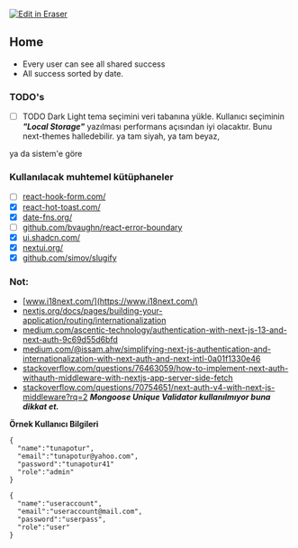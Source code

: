 <p><a target="_blank" href="https://app.eraser.io/workspace/IVbPmpCZBjEFu4zPnMIk" id="edit-in-eraser-github-link"><img alt="Edit in Eraser" src="https://firebasestorage.googleapis.com/v0/b/second-petal-295822.appspot.com/o/images%2Fgithub%2FOpen%20in%20Eraser.svg?alt=media&amp;token=968381c8-a7e7-472a-8ed6-4a6626da5501"></a></p>

## Home
- Every user can see all shared success
- All success sorted by date.
### TODO's
- [ ] TODO Dark Light tema seçimini veri tabanına yükle.
Kullanıcı seçiminin _**"Local Storage"**_ yazılması performans açısından iyi olacaktır.
Bunu next-themes halledebilir.
ya tam siyah,
ya tam beyaz,

ya da sistem'e göre

### Kullanılacak muhtemel kütüphaneler
- [ ] [﻿react-hook-form.com/](https://react-hook-form.com/)  
- [x] [﻿react-hot-toast.com/](https://react-hot-toast.com/)  
- [x] [﻿date-fns.org/](https://date-fns.org/)  
- [ ] [﻿github.com/bvaughn/react-error-boundary](https://github.com/bvaughn/react-error-boundary)  
- [x] [﻿ui.shadcn.com/](https://ui.shadcn.com/)  
- [x] [﻿nextui.org/](https://nextui.org/)  
- [x] [﻿github.com/simov/slugify](https://github.com/simov/slugify) 
### Not:
- [﻿www.i18next.com/](https://www.i18next.com/)  
- [﻿nextjs.org/docs/pages/building-your-application/routing/internationalization](https://nextjs.org/docs/pages/building-your-application/routing/internationalization) 
- [﻿medium.com/ascentic-technology/authentication-with-next-js-13-and-next-auth-9c69d55d6bfd](https://medium.com/ascentic-technology/authentication-with-next-js-13-and-next-auth-9c69d55d6bfd) 
- [﻿medium.com/@issam.ahw/simplifying-next-js-authentication-and-internationalization-with-next-auth-and-next-intl-0a01f1330e46](https://medium.com/@issam.ahw/simplifying-next-js-authentication-and-internationalization-with-next-auth-and-next-intl-0a01f1330e46) 
- [﻿stackoverflow.com/questions/76463059/how-to-implement-next-auth-withauth-middleware-with-nextjs-app-server-side-fetch](https://stackoverflow.com/questions/76463059/how-to-implement-next-auth-withauth-middleware-with-nextjs-app-server-side-fetch) 
- [﻿stackoverflow.com/questions/70754651/next-auth-v4-with-next-js-middleware?rq=2](https://stackoverflow.com/questions/70754651/next-auth-v4-with-next-js-middleware?rq=2) 
**_Mongoose Unique Validator kullanılmıyor buna dikkat et._**

**Örnek Kullanıcı Bilgileri**

```
{
  "name":"tunapotur",
  "email":"tunapotur@yahoo.com",
  "password":"tunapotur41"
  "role":"admin"
}

{
  "name":"useraccount",
  "email":"useraccount@mail.com",
  "password":"userpass",
  "role":"user"
}
```



<!--- Eraser file: https://app.eraser.io/workspace/IVbPmpCZBjEFu4zPnMIk --->